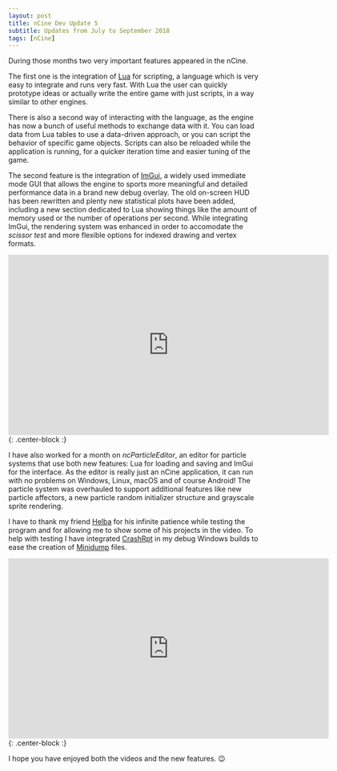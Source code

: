 ```yaml
---
layout: post
title: nCine Dev Update 5
subtitle: Updates from July to September 2018
tags: [nCine]
---
```


During those months two very important features appeared in the nCine.

The first one is the integration of [Lua](https://www.lua.org/) for scripting, a language which is very easy to integrate and runs very fast.
With Lua the user can quickly prototype ideas or actually write the entire game with just scripts, in a way similar to other engines.

There is also a second way of interacting with the language, as the engine has now a bunch of useful methods to exchange data with it.
You can load data from Lua tables to use a data-driven approach, or you can script the behavior of specific game objects.
Scripts can also be reloaded while the application is running, for a quicker iteration time and easier tuning of the game.

The second feature is the integration of [ImGui](https://github.com/ocornut/imgui/), a widely used immediate mode GUI that allows the engine to sports more meaningful and detailed performance data in a brand new debug overlay.
The old on-screen HUD has been rewritten and plenty new statistical plots have been added, including a new section dedicated to Lua showing things
like the amount of memory used or the number of operations per second.
While integrating ImGui, the rendering system was enhanced in order to accomodate the *scissor test* and more flexible options for indexed drawing and vertex formats.

<iframe width="640" height="360" src="https://www.youtube.com/embed/PQRnxeBpo-c" frameborder="0" allowfullscreen></iframe>{: .center-block :}

I have also worked for a month on *ncParticleEditor*, an editor for particle systems that use both new features: Lua for loading and saving and ImGui for the interface.
As the editor is really just an nCine application, it can run with no problems on Windows, Linux, macOS and of course Android!
The particle system was overhauled to support additional features like new particle affectors, a new particle random initializer structure and grayscale sprite rendering.

I have to thank my friend [Helba](https://www.linkedin.com/in/marcolisci/) for his infinite patience while testing the program and for allowing me to show some of his projects in the video.
To help with testing I have integrated [CrashRpt](http://crashrpt.sourceforge.net/) in my debug Windows builds to ease the creation of [Minidump](https://docs.microsoft.com/en-us/windows/desktop/debug/minidump-files) files.

<iframe width="640" height="360" src="https://www.youtube.com/embed/RLNI5NMCJ1E" frameborder="0" allowfullscreen></iframe>{: .center-block :}

I hope you have enjoyed both the videos and the new features. :wink:
